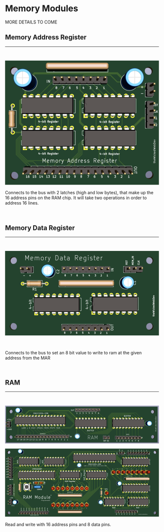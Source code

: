 # Memory Modules

MORE DETAILS TO COME


## Memory Address Register

----

<br/>

![MEMORY](https://github.com/theWickedWebDev/8-bit-computer/blob/master/MEMORY/MEMORY_ADDRESS_REGISTER/mar.png?raw=true)

Connects to the bus with 2 latches (high and low bytes), that make up the 16 address pins on the RAM chip. It will take two operations in order to address 16 lines.

<br/>

## Memory Data Register

-----

<br/>

![MEMORY](https://github.com/theWickedWebDev/8-bit-computer/blob/master/MEMORY/RAM_DATA_REGISTER/ram_data_reg.png?raw=true)

<br/>

Connects to the bus to set an 8 bit value to write to ram at the given address from the MAR

<br/>

## RAM

-----

<br/>

![MEMORY](https://github.com/theWickedWebDev/8-bit-computer/blob/master/MEMORY/RAM/ram-3d.png?raw=true)

![MEMORY](https://github.com/theWickedWebDev/8-bit-computer/blob/master/MEMORY/RAM_PROGRAMMER/RAM_PROG_3d.png?raw=true)

Read and write with 16 address pins and 8 data pins.

<br/>
<br/>